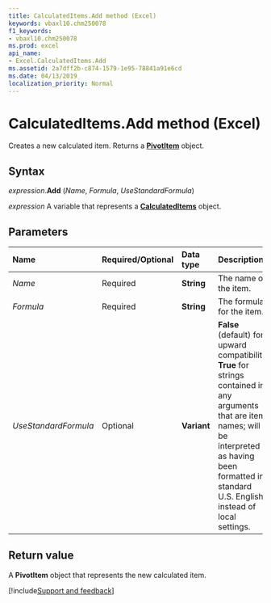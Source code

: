 ```yaml
---
title: CalculatedItems.Add method (Excel)
keywords: vbaxl10.chm250078
f1_keywords:
- vbaxl10.chm250078
ms.prod: excel
api_name:
- Excel.CalculatedItems.Add
ms.assetid: 2a7dff2b-c874-1579-1e95-78841a91e6cd
ms.date: 04/13/2019
localization_priority: Normal
---
```



# CalculatedItems.Add method (Excel)

Creates a new calculated item. Returns a **[PivotItem](Excel.PivotItem.md)** object.


## Syntax

_expression_.**Add** (_Name_, _Formula_, _UseStandardFormula_)

_expression_ A variable that represents a **[CalculatedItems](Excel.CalculatedItems.md)** object.


## Parameters

|Name|Required/Optional|Data type|Description|
|:-----|:-----|:-----|:-----|
| _Name_|Required| **String**|The name of the item.|
| _Formula_|Required| **String**|The formula for the item.|
| _UseStandardFormula_|Optional| **Variant**| **False** (default) for upward compatibility. **True** for strings contained in any arguments that are item names; will be interpreted as having been formatted in standard U.S. English instead of local settings.|

## Return value

A **PivotItem** object that represents the new calculated item.




[!include[Support and feedback](~/includes/feedback-boilerplate.md)]